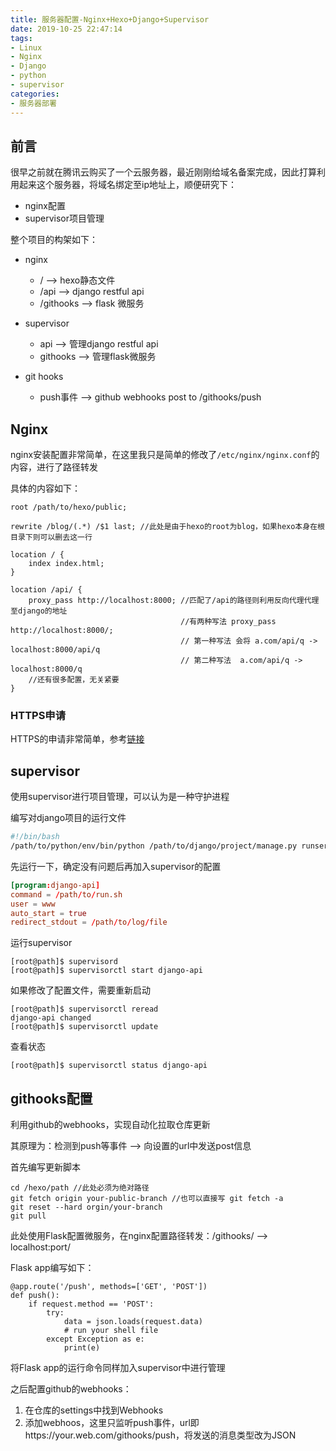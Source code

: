 ```yaml
---
title: 服务器配置-Nginx+Hexo+Django+Supervisor
date: 2019-10-25 22:47:14
tags:
- Linux
- Nginx
- Django
- python
- supervisor
categories:
- 服务器部署
---
```

## 前言

很早之前就在腾讯云购买了一个云服务器，最近刚刚给域名备案完成，因此打算利用起来这个服务器，将域名绑定至ip地址上，顺便研究下：
<!-- more -->
- nginx配置
- supervisor项目管理

整个项目的构架如下：

- nginx
    - / --> hexo静态文件
    - /api --> django restful api
    - /githooks --> flask 微服务

- supervisor
    - api --> 管理django restful api
    - githooks --> 管理flask微服务

- git hooks
    - push事件 --> github webhooks post to /githooks/push

## Nginx

nginx安装配置非常简单，在这里我只是简单的修改了`/etc/nginx/nginx.conf`的内容，进行了路径转发

具体的内容如下：

```
root /path/to/hexo/public;

rewrite /blog/(.*) /$1 last; //此处是由于hexo的root为blog，如果hexo本身在根目录下则可以删去这一行

location / {
    index index.html;
}

location /api/ {
    proxy_pass http://localhost:8000; //匹配了/api的路径则利用反向代理代理至django的地址
                                      //有两种写法 proxy_pass http://localhost:8000/; 
                                      // 第一种写法 会将 a.com/api/q -> localhost:8000/api/q
                                      // 第二种写法  a.com/api/q -> localhost:8000/q
    //还有很多配置，无关紧要
}
```

### HTTPS申请

HTTPS的申请非常简单，参考[链接](https://www.zmrenwu.com/courses/hellodjango-blog-tutorial/materials/76/)

## supervisor

使用supervisor进行项目管理，可以认为是一种守护进程

编写对django项目的运行文件

```run.sh
#!/bin/bash
/path/to/python/env/bin/python /path/to/django/project/manage.py runserver --your-config
```
先运行一下，确定没有问题后再加入supervisor的配置

```django.conf
[program:django-api]
command = /path/to/run.sh
user = www
auto_start = true
redirect_stdout = /path/to/log/file
```

运行supervisor
```
[root@path]$ supervisord
[root@path]$ supervisorctl start django-api
```

如果修改了配置文件，需要重新启动
```
[root@path]$ supervisorctl reread
django-api changed
[root@path]$ supervisorctl update
```
查看状态
```
[root@path]$ supervisorctl status django-api
```

## githooks配置

利用github的webhooks，实现自动化拉取仓库更新

其原理为：检测到push等事件 --> 向设置的url中发送post信息

首先编写更新脚本
```
cd /hexo/path //此处必须为绝对路径
git fetch origin your-public-branch //也可以直接写 git fetch -a
git reset --hard orgin/your-branch
git pull
```

此处使用Flask配置微服务，在nginx配置路径转发：/githooks/ --> localhost:port/

Flask app编写如下：
```
@app.route('/push', methods=['GET', 'POST'])
def push():
    if request.method == 'POST':
        try:
            data = json.loads(request.data)
            # run your shell file
        except Exception as e:
            print(e)
```

将Flask app的运行命令同样加入supervisor中进行管理

之后配置github的webhooks：
1. 在仓库的settings中找到Webhooks
2. 添加webhoos，这里只监听push事件，url即https://your.web.com/githooks/push，将发送的消息类型改为JSON